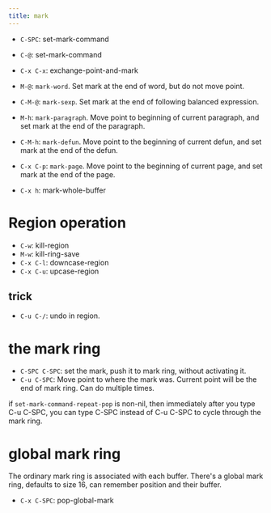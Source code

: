 ```yaml
---
title: mark
---
```

* `C-SPC`: set-mark-command
* `C-@`: set-mark-command
* `C-x C-x`: exchange-point-and-mark

* `M-@`: `mark-word`. Set mark at the end of word, but do not move point.
* `C-M-@`: `mark-sexp`. Set mark at the end of following balanced expression.
* `M-h`: `mark-paragraph`.
Move point to beginning of current paragraph,
and set mark at the end of the paragraph.
* `C-M-h`: `mark-defun`.
Move point to the beginning of current defun,
and set mark at the end of the defun.
* `C-x C-p`: `mark-page`.
Move point to the beginning of current page,
and set mark at the end of the page.
* `C-x h`: mark-whole-buffer


# Region operation
* `C-w`: kill-region
* `M-w`: kill-ring-save
* `C-x C-l`: downcase-region
* `C-x C-u`: upcase-region

## trick
* `C-u C-/`: undo in region.

# the mark ring
* `C-SPC C-SPC`: set the mark, push it to mark ring, without activating it.
* `C-u C-SPC`: Move point to where the mark was.
Current point will be the end of mark ring.
Can do multiple times.

if `set-mark-command-repeat-pop` is non-nil,
then immediately after you type C-u C-SPC,
you can type C-SPC instead of C-u C-SPC to cycle through the mark ring.

# global mark ring
The ordinary mark ring is associated with each buffer.
There's a global mark ring, defaults to size 16,
can remember position and their buffer.

* `C-x C-SPC`: pop-global-mark
